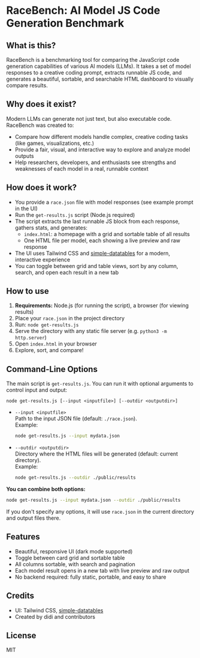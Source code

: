 # RaceBench: AI Model JS Code Generation Benchmark

## What is this?
RaceBench is a benchmarking tool for comparing the JavaScript code generation capabilities of various AI models (LLMs). It takes a set of model responses to a creative coding prompt, extracts runnable JS code, and generates a beautiful, sortable, and searchable HTML dashboard to visually compare results.

## Why does it exist?
Modern LLMs can generate not just text, but also executable code. RaceBench was created to:
- Compare how different models handle complex, creative coding tasks (like games, visualizations, etc.)
- Provide a fair, visual, and interactive way to explore and analyze model outputs
- Help researchers, developers, and enthusiasts see strengths and weaknesses of each model in a real, runnable context

## How does it work?
- You provide a `race.json` file with model responses (see example prompt in the UI)
- Run the `get-results.js` script (Node.js required)
- The script extracts the last runnable JS block from each response, gathers stats, and generates:
  - `index.html`: a homepage with a grid and sortable table of all results
  - One HTML file per model, each showing a live preview and raw response
- The UI uses Tailwind CSS and [simple-datatables](https://github.com/fiduswriter/simple-datatables) for a modern, interactive experience
- You can toggle between grid and table views, sort by any column, search, and open each result in a new tab

## How to use
1. **Requirements:** Node.js (for running the script), a browser (for viewing results)
2. Place your `race.json` in the project directory
3. Run: `node get-results.js`
4. Serve the directory with any static file server (e.g. `python3 -m http.server`)
5. Open `index.html` in your browser
6. Explore, sort, and compare!

## Command-Line Options

The main script is `get-results.js`. You can run it with optional arguments to control input and output:

```
node get-results.js [--input <inputfile>] [--outdir <outputdir>]
```

- `--input <inputfile>`  
  Path to the input JSON file (default: `./race.json`).  
  Example:  
  ```sh
  node get-results.js --input mydata.json
  ```

- `--outdir <outputdir>`  
  Directory where the HTML files will be generated (default: current directory).  
  Example:  
  ```sh
  node get-results.js --outdir ./public/results
  ```

**You can combine both options:**
```sh
node get-results.js --input mydata.json --outdir ./public/results
```

If you don't specify any options, it will use `race.json` in the current directory and output files there.

## Features
- Beautiful, responsive UI (dark mode supported)
- Toggle between card grid and sortable table
- All columns sortable, with search and pagination
- Each model result opens in a new tab with live preview and raw output
- No backend required: fully static, portable, and easy to share

## Credits
- UI: Tailwind CSS, [simple-datatables](https://github.com/fiduswriter/simple-datatables)
- Created by didi and contributors

## License
MIT
